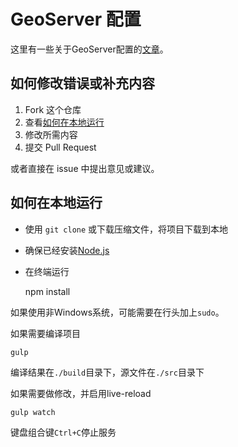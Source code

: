 # GeoServer 配置

这里有一些关于GeoServer配置的[文章](princessgod.github.io/GeoserverConfig)。

## 如何修改错误或补充内容

1. Fork 这个仓库
2. 查看[如何在本地运行](#如何在本地运行)
3. 修改所需内容
4. 提交 Pull Request

或者直接在 issue 中提出意见或建议。

## 如何在本地运行

* 使用 `git clone` 或下载压缩文件，将项目下载到本地
* 确保已经安装[Node.js](https://nodejs.org/en/)
* 在终端运行

    npm install
    
如果使用非Windows系统，可能需要在行头加上`sudo`。

如果需要编译项目

    gulp
    
编译结果在`./build`目录下，源文件在`./src`目录下

如果需要做修改，并启用live-reload

    gulp watch
    
键盘组合键`Ctrl+C`停止服务
